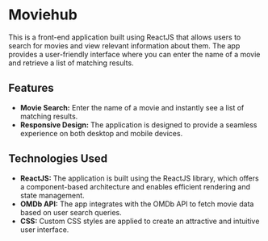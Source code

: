 # Moviehub
This is a front-end application built using ReactJS that allows users to search for movies and view relevant information about them. The app provides a user-friendly interface where you can enter the name of a movie and retrieve a list of matching results.

## Features
- **Movie Search:** Enter the name of a movie and instantly see a list of matching results.
- **Responsive Design:** The application is designed to provide a seamless experience on both desktop and mobile devices.

## Technologies Used
- **ReactJS:** The application is built using the ReactJS library, which offers a component-based architecture and enables efficient rendering and state management.
- **OMDb API:** The app integrates with the OMDb API to fetch movie data based on user search queries.
- **CSS:** Custom CSS styles are applied to create an attractive and intuitive user interface.
